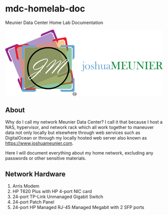 ﻿# mdc-homelab-doc
Meunier Data Center Home Lab Documentation

![Alt text](images/JMLOGO_Horizontal_Color_071913.png)

## About

Why do I call my network Meunier Data Center? I call it that because I host a NAS, hypervisor, and network rack which all work together to maneuver data not only locally but elsewhere through web services such as DigitalOcean or through my locally hosted web server also known as https://www.joshuameunier.com.

Here I will document everything about my home network, excluding any passwords or other sensitive materials.

## Network Hardware

1. Arris Modem
1. HP T620 Plus with HP 4-port NIC card
1. 24-port TP-Link Unmanaged Gigabit Switch
1. 24-port Patch Panel
1. 24-port HP Managed RJ-45 Managed Megabit with 2 SFP ports
